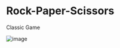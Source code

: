 # Rock-Paper-Scissors
Classic Game

![image](https://user-images.githubusercontent.com/91706664/169716789-d1bcaa9e-5d32-4ac4-a2b2-310296d36afc.png)


